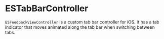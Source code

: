 ESTabBarController
========================


`ESFeedbackViewController` is a custom tab bar controller for iOS. It has a tab indicator that moves animated along the tab bar when switching between tabs.

